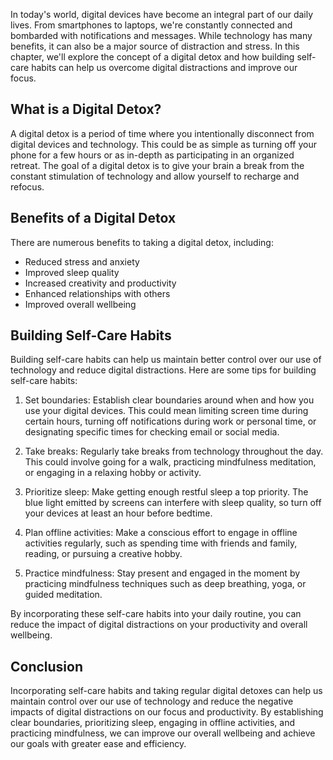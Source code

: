 
In today's world, digital devices have become an integral part of our daily lives. From smartphones to laptops, we're constantly connected and bombarded with notifications and messages. While technology has many benefits, it can also be a major source of distraction and stress. In this chapter, we'll explore the concept of a digital detox and how building self-care habits can help us overcome digital distractions and improve our focus.

What is a Digital Detox?
------------------------

A digital detox is a period of time where you intentionally disconnect from digital devices and technology. This could be as simple as turning off your phone for a few hours or as in-depth as participating in an organized retreat. The goal of a digital detox is to give your brain a break from the constant stimulation of technology and allow yourself to recharge and refocus.

Benefits of a Digital Detox
---------------------------

There are numerous benefits to taking a digital detox, including:

* Reduced stress and anxiety
* Improved sleep quality
* Increased creativity and productivity
* Enhanced relationships with others
* Improved overall wellbeing

Building Self-Care Habits
-------------------------

Building self-care habits can help us maintain better control over our use of technology and reduce digital distractions. Here are some tips for building self-care habits:

1. Set boundaries: Establish clear boundaries around when and how you use your digital devices. This could mean limiting screen time during certain hours, turning off notifications during work or personal time, or designating specific times for checking email or social media.

2. Take breaks: Regularly take breaks from technology throughout the day. This could involve going for a walk, practicing mindfulness meditation, or engaging in a relaxing hobby or activity.

3. Prioritize sleep: Make getting enough restful sleep a top priority. The blue light emitted by screens can interfere with sleep quality, so turn off your devices at least an hour before bedtime.

4. Plan offline activities: Make a conscious effort to engage in offline activities regularly, such as spending time with friends and family, reading, or pursuing a creative hobby.

5. Practice mindfulness: Stay present and engaged in the moment by practicing mindfulness techniques such as deep breathing, yoga, or guided meditation.

By incorporating these self-care habits into your daily routine, you can reduce the impact of digital distractions on your productivity and overall wellbeing.

Conclusion
----------

Incorporating self-care habits and taking regular digital detoxes can help us maintain control over our use of technology and reduce the negative impacts of digital distractions on our focus and productivity. By establishing clear boundaries, prioritizing sleep, engaging in offline activities, and practicing mindfulness, we can improve our overall wellbeing and achieve our goals with greater ease and efficiency.
